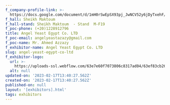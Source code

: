 ```yaml
---
f_company-profile-link: >-
  https://docs.google.com/document/d/1mH0rSwEpSX93pj_JwNCV52y6jDyTxehF/edit?usp=share_link&ouid=111844397792848099856&rtpof=true&sd=true
f_hall: Sheikh Maktoum
f_hall-stand: Sheikh Maktoum  - Stand  M-F19
f_poc-phone: (+20)1228912796
title: Angel Yeast Egypt Co. LTD
f_poc-email: angelyeastazazy@gmail.com
f_poc-name: Mr. Ahmed Azzazy
f_exhibitor-name: Angel Yeast Egypt Co. LTD
slug: angel-yeast-egypt-co-ltd
f_exhibitor-logo:
  url: >-
    https://uploads-ssl.webflow.com/63e7e60f7073806c8317ad04/63ef83cb262d6a2eae11e89e_ZGE4OA.jpeg
  alt: null
updated-on: '2023-02-17T13:40:27.562Z'
created-on: '2023-02-17T13:40:27.562Z'
published-on: null
layout: '[exhibitors].html'
tags: exhibitors
---
```



